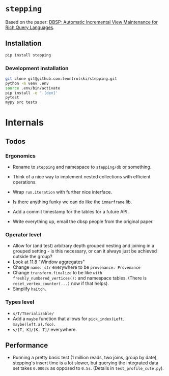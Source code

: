 # `stepping`

Based on the paper: [DBSP: Automatic Incremental View Maintenance for Rich Query Languages](https://github.com/vmware/database-stream-processor/blob/e6cdbb538bbce8adb90018ff75f8ae8251b3e206/doc/theory/main.pdf).

## Installation

```bash
pip install stepping
```

### Development installation

```bash
git clone git@github.com:leontrolski/stepping.git
python -m venv .env
source .env/bin/activate
pip install -e '.[dev]'
pytest
mypy src tests
```

# Internals

## Todos

### Ergonomics

- Rename to `stepping` and namespace to `stepping/db` or something.
- Think of a nice way to implement nested collections with efficient operations.

- Wrap `run.iteration` with further nice interface.
- Is there anything funky we can do like the `immerframe` lib.
- Add a commit timestamp for the tables for a future API.
- Write everything up, email the dbsp people from the original paper.

### Operator level

- Allow for (and test) arbitrary depth grouped nesting and joining in a grouped setting - is this necessary, or can it always just be achieved outside the group?
- Look at 11.8 "Window aggregates"
- Change `name: str` everywhere to be `provenance: Provenance`
- Change `transform.finalize` to be like `with freshly_numbered_vertices():` and namespace tables. (There is `reset_vertex_counter(...)` now if that helps).
- Simplify `haitch`.

### Types level

- `s/T/TSerializable/`
- Add a `maybe` function that allows for `pick_index(Left, maybe(left.a).foo)`.
- `s/[T, K]/[K, T]/` everywhere.

## Performance

- Running a pretty basic test (1 million reads, two joins, group by date), stepping's insert time is a lot slower, but querying the integrated data set takes `0.0003s` as opposed to `0.5s`. (Details in `test_profile_cute.py`).
